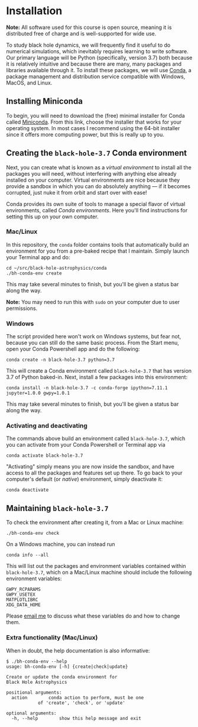 Installation
============

**Note:** All software used for this course is open source, meaning it is
distributed free of charge and is well-supported for wide use.

To study black hole dynamics, we will frequently find it useful to do
numerical simulations, which inevitably requires learning to write software.
Our primary language will be Python (specifically, version 3.7) both because
it is relatively intuitive and because there are many, many packages and
libraries available through it. To install these packages, we will use
[Conda](https://docs.conda.io/en/latest/), a package management and
distribution service compatible with Windows, MacOS, and Linux.

Installing Miniconda
--------------------

To begin, you will need to download the (free) minimal installer for Conda
called [Miniconda](https://docs.conda.io/en/latest/miniconda.html). From this
link, choose the installer that works for your operating system. In most
cases I recommend using the 64-bit installer since it offers more computing
power, but this is really up to you.

Creating the `black-hole-3.7` Conda environment
-----------------------------------------------

Next, you can create what is known as a *virtual environment* to install all
the packages you will need, without interfering with anything else already
installed on your computer. Virtual environments are nice because they provide
a sandbox in which you can do absolutely anything &mdash; if it becomes
corrupted, just nuke it from orbit and start over with ease!

Conda provides its own suite of tools to manage a special flavor of virtual
environments, called *Conda environments*. Here you'll find instructions for
setting this up on your own computer.

### Mac/Linux

In this repository, the `conda` folder contains tools that automatically build
an environment for you from a pre-baked recipe that I maintain. Simply launch
your Terminal app and do:

```
cd ~/src/black-hole-astrophysics/conda
./bh-conda-env create
```

This may take several minutes to finish, but you'll be given a status bar
along the way.

**Note:** You may need to run this with `sudo` on your computer due to user
permissions.

### Windows

The script provided here won't work on Windows systems, but fear not, because
you can still do the same basic process. From the Start menu, open your
Conda Powershell app and do the following:

```
conda create -n black-hole-3.7 python=3.7
```

This will create a Conda environment called `black-hole-3.7` that has version
3.7 of Python baked-in. Next, install a few packages into this environment:

```
conda install -n black-hole-3.7 -c conda-forge ipython=7.11.1 jupyter=1.0.0 gwpy=1.0.1
```

This may take several minutes to finish, but you'll be given a status bar
along the way.

### Activating and deactivating

The commands above build an environment called `black-hole-3.7`, which you can
activate from your Conda Powershell or Terminal app via

```
conda activate black-hole-3.7
```

"Activating" simply means you are now inside the sandbox, and have access to
all the packages and features set up there. To go back to your computer's
default (or *native*) environment, simply deactivate it:

```
conda deactivate
```

Maintaining `black-hole-3.7`
----------------------------

To check the environment after creating it, from a Mac or Linux machine:

```
./bh-conda-env check
```

On a Windows machine, you can instead run

```
conda info --all
```

This will list out the packages and environment variables contained within
`black-hole-3.7`, which on a Mac/Linux machine should include the following
environment variables:

```
GWPY_RCPARAMS
GWPY_USETEX
MATPLOTLIBRC
XDG_DATA_HOME
```

Please [email me](mailto:aurban1@lsu.edu) to discuss what these variables do
and how to change them.

### Extra functionality (Mac/Linux)

When in doubt, the help documentation is also informative:

```
$ ./bh-conda-env --help
usage: bh-conda-env [-h] {create|check|update}

Create or update the conda environment for
Black Hole Astrophysics

positional arguments:
  action		conda action to perform, must be one
			of 'create', 'check', or 'update'

optional arguments:
  -h, --help		show this help message and exit
```
